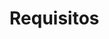 # Requisitos

<!-- * Gerar uma estrutura de dados para manter o estado de cada uma das casas de um jogo da velha.
* Cada casa do jogo da velha poderá estar vazia, ocupada pelo 1o jogador ou ocupada pelo 2o jogador. -->
